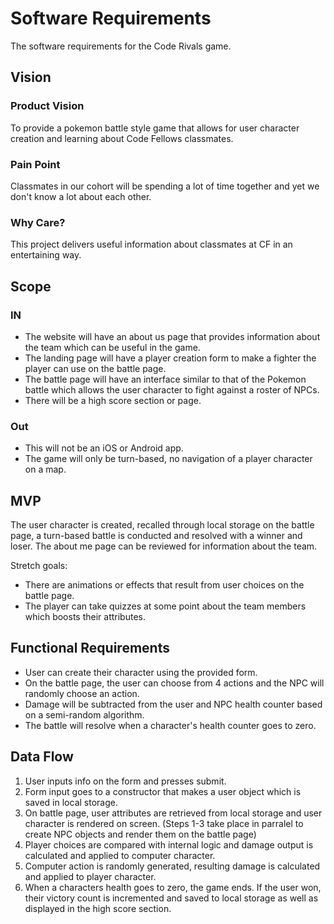 # Software Requirements

The software requirements for the Code Rivals game.

## Vision

### Product Vision
To provide a pokemon battle style game that allows for user character creation and learning about Code Fellows classmates.

### Pain Point
Classmates in our cohort will be spending a lot of time together and yet we don't know a lot about each other.

### Why Care?
This project delivers useful information about classmates at CF in an entertaining way.

## Scope

### IN

- The website will have an about us page that provides information about the team which can be useful in the game.
- The landing page will have a player creation form to make a fighter the player can use on the battle page.
- The battle page will have an interface similar to that of the Pokemon battle which allows the user character to fight against a roster of NPCs.
- There will be a high score section or page.

### Out

- This will not be an iOS or Android app.
- The game will only be turn-based, no navigation of a player character on a map.

## MVP

The user character is created, recalled through local storage on the battle page, a turn-based battle is conducted and resolved with a winner and loser. The about me page can be reviewed for information about the team.

Stretch goals: 
- There are animations or effects that result from user choices on the battle page.
- The player can take quizzes at some point about the team members which boosts their attributes.


## Functional Requirements

- User can create their character using the provided form.
- On the battle page, the user can choose from 4 actions and the NPC will randomly choose an action.
- Damage will be subtracted from the user and NPC health counter based on a semi-random algorithm.
- The battle will resolve when a character's health counter goes to zero.

## Data Flow

1. User inputs info on the form and presses submit.
2. Form input goes to a constructor that makes a user object which is saved in local storage.
3. On battle page, user attributes are retrieved from local storage and user character is rendered on screen.
(Steps 1-3 take place in parralel to create NPC objects and render them on the battle page)
4. Player choices are compared with internal logic and damage output is calculated and applied to computer character.
5. Computer action is randomly generated, resulting damage is calculated and applied to player character.
6. When a characters health goes to zero, the game ends. If the user won, their victory count is incremented and saved to local storage as well as displayed in the high score section.



